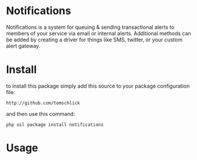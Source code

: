 # Notifications

Notifications is a system for queuing & sending transactional alerts to members of your service via email or internal alerts. Additional methods can be added by creating a driver for things like SMS, twitter, or your custom alert gateway.

# Install

to install this package simply add this source to your package configuration file:

	http://github.com/tomschlick

and then use this command:

	php oil package install notifications

# Usage